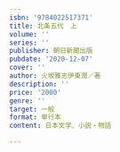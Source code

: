 ```yaml
---
isbn: '9784022517371'
title: 北条五代　上
volume: ''
series: ''
publisher: 朝日新聞出版
pubdate: '2020-12-07'
cover: ''
author: 火坂雅志伊東潤／著
description: ''
price: '2000'
genre: ''
target: 一般
format: 単行本
content: 日本文学、小説・物語

---
```

